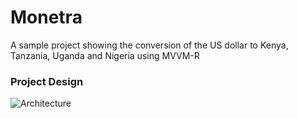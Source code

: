 # Monetra
A sample project showing the conversion of the US dollar to Kenya, Tanzania, Uganda and Nigeria using MVVM-R

### Project Design
![Architecture]([[http://full/path/to/img.jpg](https://github.com/iaaqibhussain/Monetra/blob/master/Design/architecture.png?raw=true)])
